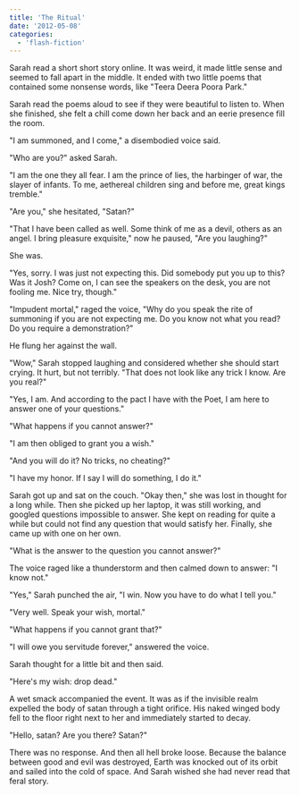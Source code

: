 ```yaml
---
title: 'The Ritual'
date: '2012-05-08'
categories:
  - 'flash-fiction'
---
```


Sarah read a short short story online. It was weird, it made little sense and
seemed to fall apart in the middle. It ended with two little poems that
contained some nonsense words, like "Teera Deera Poora Park."

<!-- truncate -->

Sarah read the poems aloud to see if they were beautiful to listen to. When she
finished, she felt a chill come down her back and an eerie presence fill the
room.

"I am summoned, and I come," a disembodied voice said.

"Who are you?" asked Sarah.

"I am the one they all fear. I am the prince of lies, the harbinger of war, the
slayer of infants. To me, aethereal children sing and before me, great kings
tremble."

"Are you," she hesitated, "Satan?"

"That I have been called as well. Some think of me as a devil, others as an
angel. I bring pleasure exquisite," now he paused, "Are you laughing?"

She was.

"Yes, sorry. I was just not expecting this. Did somebody put you up to this? Was
it Josh? Come on, I can see the speakers on the desk, you are not fooling me.
Nice try, though."

"Impudent mortal," raged the voice, "Why do you speak the rite of summoning if
you are not expecting me. Do you know not what you read? Do you require a
demonstration?"

He flung her against the wall.

"Wow," Sarah stopped laughing and considered whether she should start crying. It
hurt, but not terribly. "That does not look like any trick I know. Are you
real?"

"Yes, I am. And according to the pact I have with the Poet, I am here to answer
one of your questions."

"What happens if you cannot answer?"

"I am then obliged to grant you a wish."

"And you will do it? No tricks, no cheating?"

"I have my honor. If I say I will do something, I do it."

Sarah got up and sat on the couch. "Okay then," she was lost in thought for a
long while. Then she picked up her laptop, it was still working, and googled
questions impossible to answer. She kept on reading for quite a while but could
not find any question that would satisfy her. Finally, she came up with one on
her own.

"What is the answer to the question you cannot answer?"

The voice raged like a thunderstorm and then calmed down to answer: "I know
not."

"Yes," Sarah punched the air, "I win. Now you have to do what I tell you."

"Very well. Speak your wish, mortal."

"What happens if you cannot grant that?"

"I will owe you servitude forever," answered the voice.

Sarah thought for a little bit and then said.

"Here's my wish: drop dead."

A wet smack accompanied the event. It was as if the invisible realm expelled the
body of satan through a tight orifice. His naked winged body fell to the floor
right next to her and immediately started to decay.

"Hello, satan? Are you there? Satan?"

There was no response. And then all hell broke loose. Because the balance
between good and evil was destroyed, Earth was knocked out of its orbit and
sailed into the cold of space. And Sarah wished she had never read that feral
story.
